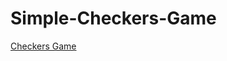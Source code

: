 # Simple-Checkers-Game
[Checkers Game](file:///C:/Users/madhu/OneDrive/Desktop/Madhumitha_Checkers/Index.html)
